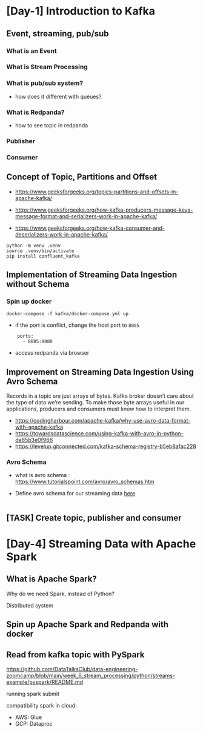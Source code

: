 # [Day-1] Introduction to Kafka

## Event, streaming, pub/sub

### What is an Event

### What is Stream Processing

### What is pub/sub system? 
- how does it different with queues?

### What is Redpanda?

- how to see topic in redpanda


### Publisher

### Consumer

## Concept of Topic, Partitions and Offset

- https://www.geeksforgeeks.org/topics-partitions-and-offsets-in-apache-kafka/

- https://www.geeksforgeeks.org/how-kafka-producers-message-keys-message-format-and-serializers-work-in-apache-kafka/

- https://www.geeksforgeeks.org/how-kafka-consumer-and-deserializers-work-in-apache-kafka/


```
python -m venv .venv
source .venv/bin/activate
pip install confluent_kafka
```

## Implementation of Streaming Data Ingestion without Schema

### Spin up docker

```
docker-compose -f kafka/docker-compose.yml up
```

- if the port is conflict, change the host port to `8085`

```
    ports:
      - 8085:8080
```

- access redpanda via browser


## Improvement on Streaming Data Ingestion Using Avro Schema

Records in a topic are just arrays of bytes. Kafka broker doesn’t care about the type of data we’re sending. To make those byte arrays useful in our applications, producers and consumers must know how to interpret them.

- https://codingharbour.com/apache-kafka/why-use-avro-data-format-with-apache-kafka
- https://towardsdatascience.com/using-kafka-with-avro-in-python-da85b3e0f966
- https://levelup.gitconnected.com/kafka-schema-registry-b5eb8afac228

### Avro Schema

- what is avro schema : https://www.tutorialspoint.com/avro/avro_schemas.htm

- Define avro schema for our streaming data [here](./kafka/avro/schema/stocks_schema.avsc)

```

```




## [TASK] Create topic, publisher and consumer

# [Day-4] Streaming Data with Apache Spark

## What is Apache Spark? 

Why do we need Spark, instead of Python?

Distributed system

## Spin up Apache Spark and Redpanda with docker 

## Read from kafka topic with PySpark

https://github.com/DataTalksClub/data-engineering-zoomcamp/blob/main/week_6_stream_processing/python/streams-example/pyspark/README.md

running spark submit

compatibility spark in cloud: 
- AWS: Glue
- GCP: Dataproc